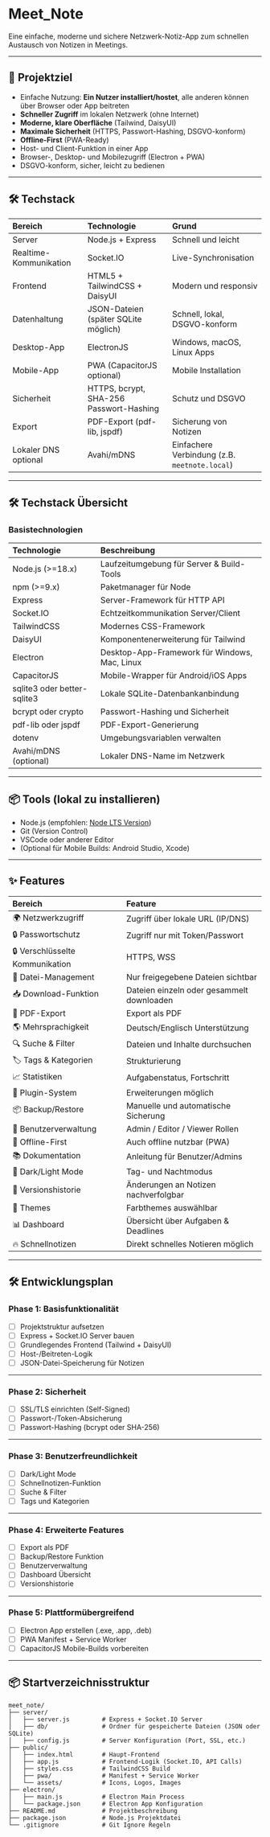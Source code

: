 # Meet_Note

Eine einfache, moderne und sichere Netzwerk-Notiz-App zum schnellen Austausch von Notizen in Meetings.

---

## 🎯 Projektziel

- Einfache Nutzung: **Ein Nutzer installiert/hostet**, alle anderen können über Browser oder App beitreten
- **Schneller Zugriff** im lokalen Netzwerk (ohne Internet)
- **Moderne, klare Oberfläche** (Tailwind, DaisyUI)
- **Maximale Sicherheit** (HTTPS, Passwort-Hashing, DSGVO-konform)
- **Offline-First** (PWA-Ready)
- Host- und Client-Funktion in einer App
- Browser-, Desktop- und Mobilezugriff (Electron + PWA)
- DSGVO-konform, sicher, leicht zu bedienen

---

## 🛠️ Techstack

| Bereich                | Technologie                             | Grund |
|:------------------------|:----------------------------------------|:------|
| Server                  | Node.js + Express                      | Schnell und leicht |
| Realtime-Kommunikation  | Socket.IO                              | Live-Synchronisation |
| Frontend                | HTML5 + TailwindCSS + DaisyUI           | Modern und responsiv |
| Datenhaltung            | JSON-Dateien (später SQLite möglich)   | Schnell, lokal, DSGVO-konform |
| Desktop-App             | ElectronJS                             | Windows, macOS, Linux Apps |
| Mobile-App              | PWA (CapacitorJS optional)             | Mobile Installation |
| Sicherheit              | HTTPS, bcrypt, SHA-256 Passwort-Hashing | Schutz und DSGVO |
| Export                  | PDF-Export (pdf-lib, jspdf)             | Sicherung von Notizen |
| Lokaler DNS optional    | Avahi/mDNS                              | Einfachere Verbindung (z.B. `meetnote.local`) |

---

## 🛠️ Techstack Übersicht

### Basistechnologien

| Technologie | Beschreibung |
|:------------|:--------------|
| Node.js (>=18.x) | Laufzeitumgebung für Server & Build-Tools |
| npm (>=9.x) | Paketmanager für Node |
| Express | Server-Framework für HTTP API |
| Socket.IO | Echtzeitkommunikation Server/Client |
| TailwindCSS | Modernes CSS-Framework |
| DaisyUI | Komponentenerweiterung für Tailwind |
| Electron | Desktop-App-Framework für Windows, Mac, Linux |
| CapacitorJS | Mobile-Wrapper für Android/iOS Apps |
| sqlite3 oder better-sqlite3 | Lokale SQLite-Datenbankanbindung |
| bcrypt oder crypto | Passwort-Hashing und Sicherheit |
| pdf-lib oder jspdf | PDF-Export-Generierung |
| dotenv | Umgebungsvariablen verwalten |
| Avahi/mDNS (optional) | Lokaler DNS-Name im Netzwerk |

---

## 📦 Tools (lokal zu installieren)

- Node.js (empfohlen: [Node LTS Version](https://nodejs.org/en))
- Git (Version Control)
- VSCode oder anderer Editor
- (Optional für Mobile Builds: Android Studio, Xcode)

---

## ✨ Features

| Bereich                  | Feature |
|:--------------------------|:--------|
| 🌍 Netzwerkzugriff         | Zugriff über lokale URL (IP/DNS) |
| 🔒 Passwortschutz         | Zugriff nur mit Token/Passwort |
| 🔒 Verschlüsselte Kommunikation | HTTPS, WSS |
| 📂 Datei-Management       | Nur freigegebene Dateien sichtbar |
| 📥 Download-Funktion      | Dateien einzeln oder gesammelt downloaden |
| 🧾 PDF-Export             | Export als PDF |
| 🌎 Mehrsprachigkeit       | Deutsch/Englisch Unterstützung |
| 🔍 Suche & Filter         | Dateien und Inhalte durchsuchen |
| 🏷️ Tags & Kategorien     | Strukturierung |
| 📈 Statistiken            | Aufgabenstatus, Fortschritt |
| 🧩 Plugin-System          | Erweiterungen möglich |
| 📦 Backup/Restore         | Manuelle und automatische Sicherung |
| 👥 Benutzerverwaltung    | Admin / Editor / Viewer Rollen |
| 📶 Offline-First          | Auch offline nutzbar (PWA) |
| 📚 Dokumentation          | Anleitung für Benutzer/Admins |
| 🌙 Dark/Light Mode        | Tag- und Nachtmodus |
| 📄 Versionshistorie       | Änderungen an Notizen nachverfolgbar |
| 🎨 Themes                 | Farbthemes auswählbar |
| 📊 Dashboard              | Übersicht über Aufgaben & Deadlines |
| 🔥 Schnellnotizen         | Direkt schnelles Notieren möglich |

---

## 🛠 Entwicklungsplan

### Phase 1: Basisfunktionalität

- [ ] Projektstruktur aufsetzen
- [ ] Express + Socket.IO Server bauen
- [ ] Grundlegendes Frontend (Tailwind + DaisyUI)
- [ ] Host-/Beitreten-Logik
- [ ] JSON-Datei-Speicherung für Notizen

---

### Phase 2: Sicherheit

- [ ] SSL/TLS einrichten (Self-Signed)
- [ ] Passwort-/Token-Absicherung
- [ ] Passwort-Hashing (bcrypt oder SHA-256)

---

### Phase 3: Benutzerfreundlichkeit

- [ ] Dark/Light Mode
- [ ] Schnellnotizen-Funktion
- [ ] Suche & Filter
- [ ] Tags und Kategorien

---

### Phase 4: Erweiterte Features

- [ ] Export als PDF
- [ ] Backup/Restore Funktion
- [ ] Benutzerverwaltung
- [ ] Dashboard Übersicht
- [ ] Versionshistorie

---

### Phase 5: Plattformübergreifend

- [ ] Electron App erstellen (.exe, .app, .deb)
- [ ] PWA Manifest + Service Worker
- [ ] CapacitorJS Mobile-Builds vorbereiten

---

## 📦 Startverzeichnisstruktur

```plaintext
meet_note/
├── server/
│   ├── server.js         # Express + Socket.IO Server
│   ├── db/               # Ordner für gespeicherte Dateien (JSON oder SQLite)
│   ├── config.js         # Server Konfiguration (Port, SSL, etc.)
├── public/
│   ├── index.html        # Haupt-Frontend
│   ├── app.js            # Frontend-Logik (Socket.IO, API Calls)
│   ├── styles.css        # TailwindCSS Build
│   ├── pwa/              # Manifest + Service Worker
│   └── assets/           # Icons, Logos, Images
├── electron/
│   ├── main.js           # Electron Main Process
│   └── package.json      # Electron App Konfiguration
├── README.md             # Projektbeschreibung
├── package.json          # Node.js Projektdatei
└── .gitignore            # Git Ignore Regeln
```